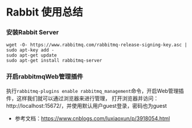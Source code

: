 # Rabbit 使用总结
### 安装Rabbit Server
```
wget -O- https://www.rabbitmq.com/rabbitmq-release-signing-key.asc | sudo apt-key add -
sudo apt-get update
sudo apt-get install rabbitmq-server
```

### 开启rabbitmqWeb管理插件
执行`rabbitmq-plugins enable rabbitmq_management`命令，开启Web管理插件，这样我们就可以通过浏览器来进行管理，
打开浏览器并访问：http://localhost:15672/，并使用默认用户guest登录，密码也为guest


- 参考文档：https://www.cnblogs.com/luxiaoxun/p/3918054.html
